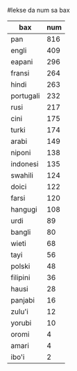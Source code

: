 #lekse da num sa bax

| bax | num |
|-----|-----|
| pan | 816 |
| engli | 409 |
| eapani | 296 |
| fransi | 264 |
| hindi | 263 |
| portugali | 232 |
| rusi | 217 |
| cini | 175 |
| turki | 174 |
| arabi | 149 |
| niponi | 138 |
| indonesi | 135 |
| swahili | 124 |
| doici | 122 |
| farsi | 120 |
| hangugi | 108 |
| urdi | 89 |
| bangli | 80 |
| wieti | 68 |
| tayi | 56 |
| polski | 48 |
| filipini | 36 |
| hausi | 28 |
| panjabi | 16 |
| zulu'i | 12 |
| yorubi | 10 |
| oromi | 4 |
| amari | 4 |
| ibo'i | 2 |
